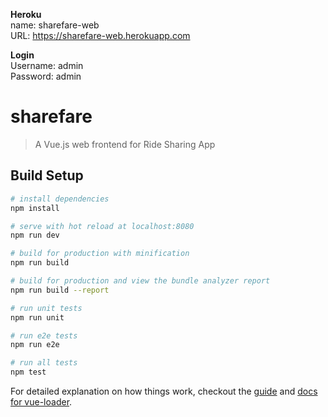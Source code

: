 <b>Heroku</b><br/>
name: sharefare-web<br/>
URL: https://sharefare-web.herokuapp.com<br/>

<b>Login</b><br/>
Username: admin<br/>
Password: admin<br/>

# sharefare

> A Vue.js web frontend for Ride Sharing App

## Build Setup

``` bash
# install dependencies
npm install

# serve with hot reload at localhost:8080
npm run dev

# build for production with minification
npm run build

# build for production and view the bundle analyzer report
npm run build --report

# run unit tests
npm run unit

# run e2e tests
npm run e2e

# run all tests
npm test
```

For detailed explanation on how things work, checkout the [guide](http://vuejs-templates.github.io/webpack/) and [docs for vue-loader](http://vuejs.github.io/vue-loader).
